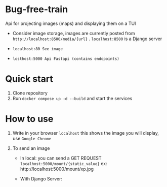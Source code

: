 # Bug-free-train

Api for projecting images (maps) and displaying them on a TUI

- Consider image storage, images are currently posted from ``http://localhost:8500/media/{url}`` . `localhost:8500` is a Django server

- ``localhost:80 See image``
- ``losthost:5000 Api Fastapi (contains endopoints) ``

# Quick start

1. Clone repository
2. Run `docker compose up -d --build` and start the services

# How to use

1. Write in your browser ``localhost`` this shows the image you will display, use ``Google Chrome``

2. To send an image 
    - In local: 
        you can send a GET REQUEST ``localhost:5000/mount/{static_value}`` 
        ex: http://localhost:5000/mount/xp.jpg
    
    - With Django Server:
